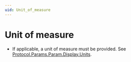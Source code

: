 ```yaml
---
uid: Unit_of_measure
---
```


# Unit of measure

- If applicable, a unit of measure must be provided. See [Protocol.Params.Param.Display.Units](xref:Protocol.Params.Param.Display.Units).
